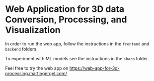# Web Application for 3D data Conversion, Processing, and Visualization
In order to run the web app, follow the instructions in the `frontend` and `backend` folders.

To experiment with ML models see the instructions in the `sharp` folder.

Feel free to try the web app on https://web-app-for-3d-processing.martingergel.com/

